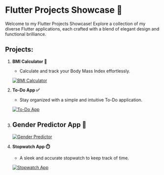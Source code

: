 # Flutter Projects Showcase 🚀

Welcome to my Flutter Projects Showcase! Explore a collection of my diverse Flutter applications, each crafted with a blend of elegant design and functional brilliance.

## Projects:

1. **BMI Calculator 🧮**
   - Calculate and track your Body Mass Index effortlessly.

   [![BMI Calculator](https://github.com/dhara-maru/BMI-Calculator-Flutter)](https://github.com/dhara-maru/BMI-Calculator-Flutter)

2. **To-Do App ✅**
   - Stay organized with a simple and intuitive To-Do application.

   [![To-Do App](https://github.com/dhara-maru/My-To-Do-App-Flutter)](https://github.com/dhara-maru/My-To-Do-App-Flutter)

3. **Gender Predictor App 👶**
   - 

   [![Gender Predictor](https://github.com/dhara-maru/Gender-Predictor-Flutter)](https://github.com/dhara-maru/Gender-Predictor-Flutter)

4. **Stopwatch App ⏱️**
   - A sleek and accurate stopwatch to keep track of time.

   [![Stopwatch App](link-to-stopwatch-repo)](link-to-stopwatch-repo)
